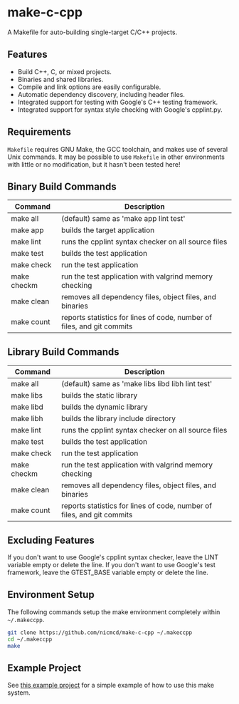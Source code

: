 make-c-cpp
==========

A Makefile for auto-building single-target C/C++ projects.

Features
--------

- Build C++, C, or mixed projects.
- Binaries and shared libraries.
- Compile and link options are easily configurable.
- Automatic dependency discovery, including header files.
- Integrated support for testing with Google's C++ testing framework.
- Integrated support for syntax style checking with Google's cpplint.py.

Requirements
------------

`Makefile` requires GNU Make, the GCC toolchain, and makes use of several
Unix commands. It may be possible to use `Makefile` in other environments
with little or no modification, but it hasn't been tested here!

Binary Build Commands
---------------------

| Command     | Description |
|-------------|------------ |
| make all    | (default) same as 'make app lint test' |
| make app    | builds the target application |
| make lint   | runs the cpplint syntax checker on all source files |
| make test   | builds the test application |
| make check  | run the test application |
| make checkm | run the test application with valgrind memory checking |
| make clean  | removes all dependency files, object files, and binaries |
| make count  | reports statistics for lines of code, number of files, and git commits |

Library Build Commands
----------------------

| Command     | Description |
|-------------|------------ |
| make all    | (default) same as 'make libs libd libh lint test' |
| make libs   | builds the static library |
| make libd   | builds the dynamic library |
| make libh   | builds the library include directory |
| make lint   | runs the cpplint syntax checker on all source files |
| make test   | builds the test application |
| make check  | run the test application |
| make checkm | run the test application with valgrind memory checking |
| make clean  | removes all dependency files, object files, and binaries |
| make count  | reports statistics for lines of code, number of files, and git commits |

Excluding Features
------------------

If you don't want to use Google's cpplint syntax checker, leave the LINT
variable empty or delete the line.
If you don't want to use Google's test framework, leave the GTEST_BASE
variable empty or delete the line.

Environment Setup
-----------------

The following commands setup the make environment completely within `~/.makeccpp`.
```bash
git clone https://github.com/nicmcd/make-c-cpp ~/.makeccpp
cd ~/.makeccpp
make
```

Example Project
---------------
See [this example project](https://github.com/nicmcd/make-c-cpp-test) for a simple
example of how to use this make system.
